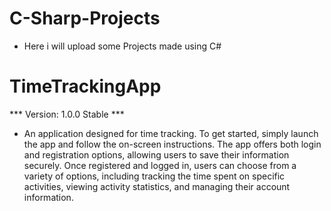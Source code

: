 # C-Sharp-Projects
* Here i will upload some Projects made using C#

# TimeTrackingApp
*** Version: 1.0.0 Stable ***
* An application designed for time tracking. To get started, simply launch the app and follow the on-screen instructions. The app offers both login and registration options, allowing users to save their information securely. Once registered and logged in, users can choose from a variety of options, including tracking the time spent on specific activities, viewing activity statistics, and managing their account information.